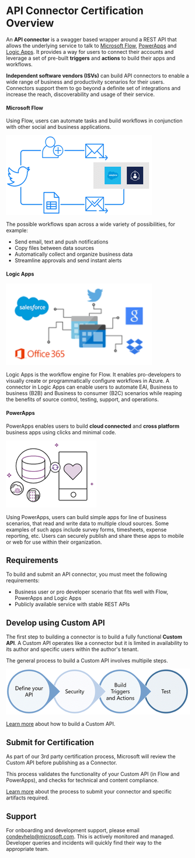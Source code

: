 # API Connector Certification Overview

An **API connector** is a swagger based wrapper around a REST API that allows the underlying service to talk to [Microsoft Flow](https://ms.flow.microsoft.com/en-us/), [PowerApps](https://powerapps.microsoft.com/en-us/) and [Logic Apps](https://azure.microsoft.com/en-us/services/logic-apps/). It provides a way for users to connect their accounts and leverage a set of pre-built **triggers** and **actions** to build their apps and workflows.

**Independent software vendors (ISVs)** can build API connectors to enable a wide range of business and productivity scenarios for their users. Connectors support them to go beyond a definite set of integrations and increase the reach, discoverability and usage of their service.

#### Microsoft Flow
Using Flow, users can automate tasks and build workflows in conjunction with other social and business applications. 


![Flow Diagram](./media/api-connectors/Flow.png)


The possible workflows span across a wide variety of possibilities, for example:
- Send email, text and push notifications 
- Copy files between data sources
- Automatically collect and organize business data
- Streamline approvals and send instant alerts


#### Logic Apps

![Logic Apps Diagram](./media/api-connectors/Logic_Apps.png)

Logic Apps is the workflow engine for Flow. It enables pro-developers to visually create or programmatically configure workflows in Azure. A connector in Logic Apps can enable users to automate EAI, Business to business (B2B) and Business to consumer (B2C) scenarios while reaping the benefits of source control, testing, support, and operations. 

#### PowerApps
PowerApps enables users to build **cloud connected** and **cross platform** business apps using clicks and minimal code. 

![Power Apps Diagram](./media/api-connectors/PowerApps.png)

Using PowerApps, users can build simple apps for line of business scenarios, that read and write data to multiple cloud sources. Some examples of such apps include survey forms, timesheets, expense reporting, etc. Users can securely publish and share these apps to mobile or web for use within their organization.


## Requirements

To build and submit an API connector, you must meet the following requirements:
- Business user or pro developer scenario that fits well with Flow, PowerApps and Logic Apps
- Publicly available service with stable REST APIs

## Develop using Custom API

The first step to building a connector is to build a fully functional **Custom API**. A Custom API operates like a connector but it is limited in availability to its author and specific users within the author's tenant.

The general process to build a Custom API involves multipile steps.

![Custom API Authoring Steps](./media/api-connectors/authoring_steps.png)

[Learn more](api-connector-dev.md) about how to build a Custom API.
 
## Submit for Certification

As part of our 3rd party certification process, Microsoft will review the Custom API before publishing as a Connector.

This process validates the functionality of your Custom API (in Flow and PowerApps), and checks for technical and content compliance.

[Learn more](api-connector-submission.md) about the process to submit your connector and specific artifacts required.

## Support

For onboarding and development support, please email [condevhelp@microsoft.com](mailto:condevhelp@microsoft.com). This is actively monitored and managed. Developer queries and incidents will quickly find their way to the appropriate team.
